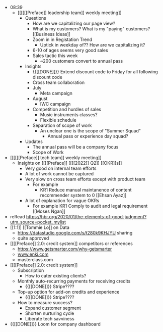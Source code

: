- 08:39
    - [[[[[[Preface]] leadership team]] weekly meeting]]
        - Questions
            - How are we capitalizing our page view?
            - What is my customers? What is my "paying" customers? [[Business Ideas]]
            - Zoom in in Registation Trend
                - Uptick in weekday of?? How are we capitalizing it?
            - 6-10 of ages seems very good sales
            - Sales tactic this week
                - ~200 customers convert to annual pass
        - Insights
            - {{[[DONE]]}}  Extend discount code to Friday for all following discount code
            - Cross team collaboration
            - July
                - Meta campaign
            - August
                - IWC campaign
            - Competition and hurdles of sales
                - Music instruments classes?
                - Flexible schedule
            - Separation of scope of work
                - An unclear one is the scope of "Summer Squad"
                    - Annual pass or experience day squad?
        - Updates
            - The annual pass will be a company focus
            - Scope of Work
- [[[[[[Preface]] tech team]] weekly meeting]]
    - Insights on [[[[Preface]] [[[[2022]] Q2]] [[OKR]]s]]
        - Very good on internal team efforts
        - A lot of work cannot be captured
        - Very slow on cross team efforts except with product team
            - For example 
                - KR1 Reduce manual maintanence of content recommender system to 0 [[Ehsan Ayaz]]
        - A lot of explanation for vague OKRs
            - For example KR1 Comply to audit and legal requirement [[Moses Ngan]]
- reRead https://hbr.org/2020/01/the-elements-of-good-judgment?utm_source=pocket_mylist 
- [[1:1]] [[Tommie Lo]] on Data
    - https://datastudio.google.com/s/t280k9KHJYU sharing
    - quite approved
- [[[[Preface]] 2.0: credit system]] competitors or references
    - https://www.getsmarter.com/why-getsmarter
    - www.enki.com
    - masterclass.com
- [[[[Preface]] 2.0: credit system]]
    - Subscription
        - How to cater existing clients?
    - Monthly auto-recurring payments for receiving credits
        - {{[[DONE]]}}  Stripe????
    - Top-up option for add-on credits and experience
        - {{[[DONE]]}}  Stripe????
    - How to measure success?
        - Expand customer segment
        - Shorten nurturing cycle
        - Liberate tech savviness
- {{[[DONE]]}}  Loom for company dashboard

